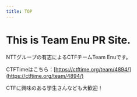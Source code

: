 ```yaml
---
title: TOP
---
```


# This is Team Enu PR Site.

NTTグループの有志によるCTFチームTeam Enuです。

CTFTimeはこちら：[https://ctftime.org/team/4894/](https://ctftime.org/team/4894/)

CTFに興味のある学生さんなども大歓迎！  
